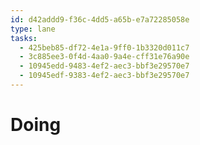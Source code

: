 ```yaml
---
id: d42addd9-f36c-4dd5-a65b-e7a72285058e
type: lane
tasks:
  - 425beb85-df72-4e1a-9ff0-1b3320d011c7
  - 3c885ee3-0f4d-4aa0-9a4e-cff31e76a90e
  - 10945edd-9483-4ef2-aec3-bbf3e29570e7
  - 10945edf-9383-4ef2-aec3-bbf3e29570e7
---
```


# Doing

